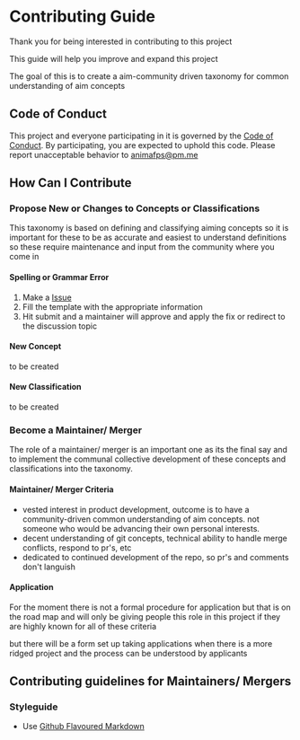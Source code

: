# Contributing Guide

Thank you for being interested in contributing to this project

This guide will help you improve and expand this project

The goal of this is to create a aim-community driven taxonomy for common understanding of aim concepts

## Code of Conduct

This project and everyone participating in it is governed by the [Code of Conduct](code_of_conduct.md). By participating, you are expected to uphold this code. Please report unacceptable behavior to animafps@pm.me

## How Can I Contribute

### Propose New or Changes to Concepts or Classifications

This taxonomy is based on defining and classifying aiming concepts so it is important for these to be as accurate and easiest to understand definitions so these require maintenance and input from the community where you come in

#### Spelling or Grammar Error

1. Make a [Issue](https://github.com/aiming-taxonomy/aiming-taxonomy/issues/new/choose/) 
2. Fill the template with the appropriate information
3. Hit submit and a maintainer will approve and apply the fix or redirect to the discussion topic

#### New Concept

to be created

#### New Classification

to be created

### Become a Maintainer/ Merger

The role of a maintainer/ merger is an important one as its the final say and to implement the communal collective development of these concepts and classifications into the taxonomy.

#### Maintainer/ Merger Criteria

- vested interest in product development, outcome is to have a community-driven common understanding of aim concepts. not someone who would be advancing their own personal interests.
- decent understanding of git concepts, technical ability to handle merge conflicts, respond to pr's, etc
- dedicated to continued development of the repo, so pr's and comments don't languish

#### Application

For the moment there is not a formal procedure for application but that is on the road map and will only be giving people this role in this project if they are highly known for all of these criteria 

but there will be a form set up taking applications when there is a more ridged project and the process can be understood by applicants


## Contributing guidelines for Maintainers/ Mergers

### Styleguide

- Use [Github Flavoured Markdown](https://github.github.com/gfm/)
